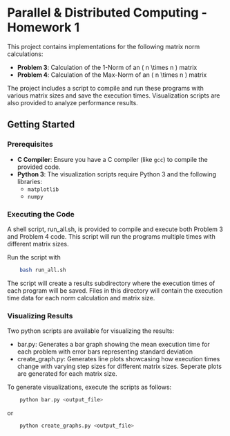 # Parallel & Distributed Computing - Homework 1

This project contains implementations for the following matrix norm calculations:

- **Problem 3**: Calculation of the 1-Norm of an \( n \times n \) matrix
- **Problem 4**: Calculation of the Max-Norm of an \( n \times n \) matrix

The project includes a script to compile and run these programs with various matrix sizes and save the execution times. Visualization scripts are also provided to analyze performance results.

## Getting Started

### Prerequisites

- **C Compiler**: Ensure you have a C compiler (like `gcc`) to compile the provided code.
- **Python 3**: The visualization scripts require Python 3 and the following libraries:
  - `matplotlib`
  - `numpy`

### Executing the Code

A shell script, run_all.sh, is provided to compile and execute both Problem 3 and Problem 4 code. This script will run the programs multiple times with different matrix sizes.

Run the script with
```bash
    bash run_all.sh
```
The script will create a results subdirectory where the execution times of each program will be saved. Files in this directory will contain the execution time data for each norm calculation and matrix size.

### Visualizing Results

Two python scripts are available for visualizing the results:
- bar.py: Generates a bar graph showing the mean execution time for each problem with error bars representing standard deviation
- create_graph.py: Generates line plots showcasing how execution times change with varying step sizes for different matrix sizes. Seperate plots are generated for each matrix size.

To generate visualizations, execute the scripts as follows:

```bash
    python bar.py <output_file>
```
or
```bash
    python create_graphs.py <output_file>
```
